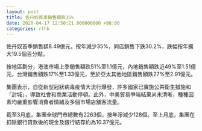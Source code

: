 ```yaml
---
layout: post
title: 佐丹奴首季銷售額跌35%
date: 2020-04-17 12:50:21.000000000 +08:00
categories: rthk
---
```


佐丹奴首季銷售額8.49億元，按年減少35%，同店銷售下跌30.2%，跌幅按年擴大19.5個百分點。

按地區劃分，港澳市場上季銷售額跌51%至1.1億元，內地銷售額跌近49%至1.51億元，台灣銷售額跌17%至1.33億元，至於亞太其他地區銷售額跌27%至2.91億元。

集團表示，自從新型冠狀病毒疫情大流行爆發，許多國家已實施公共衛生措施和「封城」，導致社會和商業活動停頓。此外，中美貿易爭端結果尚未清晰，種種因素均嚴重影響消費者情緒及多個市場店舖客流量。

截至3月底，集團全球門市總數有2263個，按年淨減少128個。至上月底，集團在扣除銀行貸款後的現金及銀行結存約為10.37億元。
